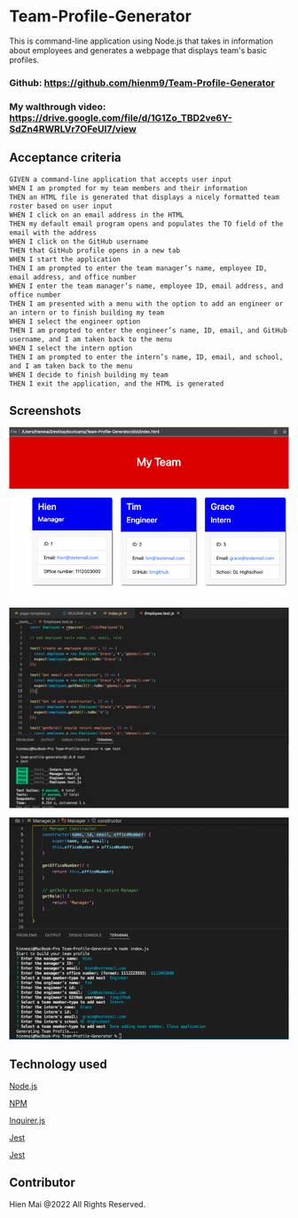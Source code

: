 # Team-Profile-Generator
This is command-line application using Node.js that takes in information about employees and generates a webpage that displays team's basic profiles.

### Github: https://github.com/hienm9/Team-Profile-Generator

### My walthrough video: https://drive.google.com/file/d/1G1Zo_TBD2ve6Y-SdZn4RWRLVr7OFeUl7/view


## Acceptance criteria

```
GIVEN a command-line application that accepts user input
WHEN I am prompted for my team members and their information
THEN an HTML file is generated that displays a nicely formatted team roster based on user input
WHEN I click on an email address in the HTML
THEN my default email program opens and populates the TO field of the email with the address
WHEN I click on the GitHub username
THEN that GitHub profile opens in a new tab
WHEN I start the application
THEN I am prompted to enter the team manager’s name, employee ID, email address, and office number
WHEN I enter the team manager’s name, employee ID, email address, and office number
THEN I am presented with a menu with the option to add an engineer or an intern or to finish building my team
WHEN I select the engineer option
THEN I am prompted to enter the engineer’s name, ID, email, and GitHub username, and I am taken back to the menu
WHEN I select the intern option
THEN I am prompted to enter the intern’s name, ID, email, and school, and I am taken back to the menu
WHEN I decide to finish building my team
THEN I exit the application, and the HTML is generated
```

## Screenshots

![](https://github.com/hienm9/Team-Profile-Generator/blob/main/assets/images/Profile%20html.png)

![](https://github.com/hienm9/Team-Profile-Generator/blob/main/assets/images/Tests.png)

![](https://github.com/hienm9/Team-Profile-Generator/blob/main/assets/images/Run%20tests.png)


## Technology used
<p><a href="https://nodejs.org/">Node.js</a></p>
<p><a href="https://www.npmjs.com/">NPM</a></p>
<p><a href="https://www.npmjs.com/package/inquirer">Inquirer.js</a></p>
<p><a href="https://jestjs.io/docs/getting-started">Jest</a></p>
<p><a href="https://getbootstrap.com/">Jest</a></p>


## Contributor
Hien Mai @2022 All Rights Reserved.
